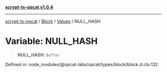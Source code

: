[**scrypt-ts-opcat v1.0.4**](../../../../../README.md)

***

[scrypt-ts-opcat](../../../../../README.md) / [Block](../../../README.md) / [Values](../README.md) / NULL\_HASH

# Variable: NULL\_HASH

> **NULL\_HASH**: `Buffer`

Defined in: node\_modules/@opcat-labs/opcat/types/block/block.d.cts:132
